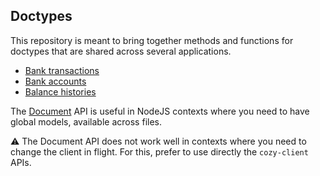## Doctypes

This repository is meant to bring together methods and functions for doctypes that are shared across several applications.

- [Bank transactions](./src/banking/BankTransaction.js)
- [Bank accounts](./src/banking/BankAccount.js)
- [Balance histories](./src/banking/BalanceHistory.js)

The [Document](./src/Document.js) API is useful in NodeJS contexts where you need to have global models, available across files.

⚠️ The Document API does not work well in contexts where you need to change the client in flight. For this, prefer to use
directly the `cozy-client` APIs.
